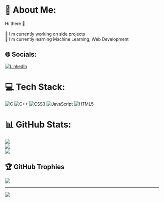 # 💫 About Me:
Hi there 👋<br><br>🔭 I’m currently working on side projects<br>🌱 I’m currently learning Machine Learning, Web Development


## 🌐 Socials:
[![LinkedIn](https://img.shields.io/badge/LinkedIn-%230077B5.svg?logo=linkedin&logoColor=white)](https://linkedin.com/in/https://www.linkedin.com/in/lê-chí-hoàng-980514354/) 

# 💻 Tech Stack:
![C](https://img.shields.io/badge/c-%2300599C.svg?style=plastic&logo=c&logoColor=white) ![C++](https://img.shields.io/badge/c++-%2300599C.svg?style=plastic&logo=c%2B%2B&logoColor=white) ![CSS3](https://img.shields.io/badge/css3-%231572B6.svg?style=plastic&logo=css3&logoColor=white) ![JavaScript](https://img.shields.io/badge/javascript-%23323330.svg?style=plastic&logo=javascript&logoColor=%23F7DF1E) ![HTML5](https://img.shields.io/badge/html5-%23E34F26.svg?style=plastic&logo=html5&logoColor=white)
# 📊 GitHub Stats:
![](https://github-readme-stats.vercel.app/api?username=lechihoang&theme=dark&hide_border=false&include_all_commits=false&count_private=false)<br/>
![](https://nirzak-streak-stats.vercel.app/?user=lechihoang&theme=dark&hide_border=false)<br/>
![](https://github-readme-stats.vercel.app/api/top-langs/?username=lechihoang&theme=dark&hide_border=false&include_all_commits=false&count_private=false&layout=compact)

## 🏆 GitHub Trophies
![](https://github-profile-trophy.vercel.app/?username=lechihoang&theme=radical&no-frame=false&no-bg=true&margin-w=4)

---
[![](https://visitcount.itsvg.in/api?id=lechihoang&icon=0&color=0)](https://visitcount.itsvg.in)

<!-- Proudly created with GPRM ( https://gprm.itsvg.in ) -->
